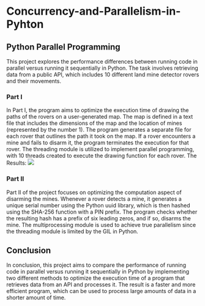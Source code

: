# Concurrency-and-Parallelism-in-Pyhton

## Python Parallel Programming
This project explores the performance differences between running code in parallel versus running it sequentially in Python. The task involves retrieving data from a public API, which includes 10 different land mine detector rovers and their movements.

### Part I
In Part I, the program aims to optimize the execution time of drawing the paths of the rovers on a user-generated map. The map is defined in a text file that includes the dimensions of the map and the location of mines (represented by the number 1). The program generates a separate file for each rover that outlines the path it took on the map. If a rover encounters a mine and fails to disarm it, the program terminates the execution for that rover. The threading module is utilized to implement parallel programming, with 10 threads created to execute the drawing function for each rover.
The Results:
![](Picture_1.png)

### Part II
Part II of the project focuses on optimizing the computation aspect of disarming the mines. Whenever a rover detects a mine, it generates a unique serial number using the Python uuid library, which is then hashed using the SHA-256 function with a PIN prefix. The program checks whether the resulting hash has a prefix of six leading zeros, and if so, disarms the mine. The multiprocessing module is used to achieve true parallelism since the threading module is limited by the GIL in Python.

## Conclusion
In conclusion, this project aims to compare the performance of running code in parallel versus running it sequentially in Python by implementing two different methods to optimize the execution time of a program that retrieves data from an API and processes it. The result is a faster and more efficient program, which can be used to process large amounts of data in a shorter amount of time.
